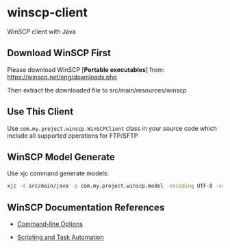 # winscp-client
WinSCP client with Java

## Download WinSCP First

Please download WinSCP [**Portable executables**] from:
https://winscp.net/eng/downloads.php

Then extract the downloaded file to src/main/resources/winscp

## Use This Client

Use `com.my.project.winscp.WinSCPClient` class in your source code which include all supported operations for FTP/SFTP

## WinSCP Model Generate

Use xjc command generate models:

```bash
xjc -d src/main/java -p com.my.project.winscp.model -encoding UTF-8 -verbose https://winscp.net/schema/session/1.0
```

## WinSCP Documentation References

- [Command-line Options](https://winscp.net/eng/docs/commandline "Command-line Options")

- [Scripting and Task Automation](https://winscp.net/eng/docs/scripting "Scripting and Task Automation")